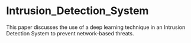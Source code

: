 # Intrusion_Detection_System
This paper discusses the use of a deep learning technique in an Intrusion Detection System to prevent network-based threats. 
